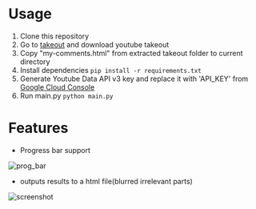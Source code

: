 # Usage

1. Clone this repository
2. Go to [takeout](https://takeout.google.com/settings/takeout) and download
   youtube takeout
3. Copy "my-comments.html" from extracted takeout folder to current directory
4. Install dependencies
   `pip install -r requirements.txt`
5. Generate Youtube Data API v3 key and replace it with 'API_KEY' from [Google Cloud Console](https://console.cloud.google.com/)
6. Run main.py
   `python main.py`

# Features

- Progress bar support

![prog_bar](https://user-images.githubusercontent.com/44405294/132900384-93a06ad3-68b0-47ad-a287-945b45e0b227.png)

- outputs results to a html file(blurred irrelevant parts)

![screenshot](https://user-images.githubusercontent.com/44405294/132900530-7fdf00d7-bf43-4e90-ac6b-5a2d5180e165.png)

